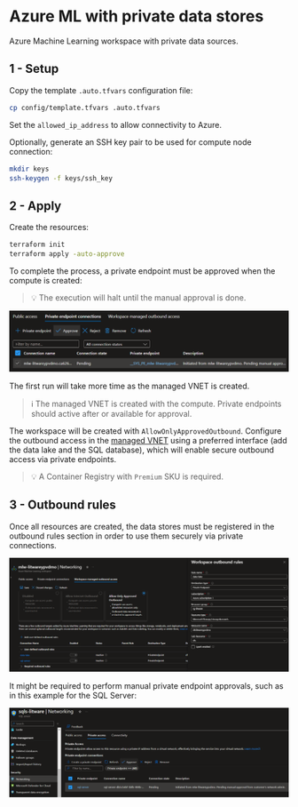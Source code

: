 # Azure ML with private data stores

Azure Machine Learning workspace with private data sources.

## 1 - Setup

Copy the template `.auto.tfvars` configuration file:

```sh
cp config/template.tfvars .auto.tfvars
```

Set the `allowed_ip_address` to allow connectivity to Azure.

Optionally, generate an SSH key pair to be used for compute node connection:

```sh
mkdir keys
ssh-keygen -f keys/ssh_key
```

## 2 - Apply

Create the resources:

```sh
terraform init
terraform apply -auto-approve
```

To complete the process, a private endpoint must be approved when the compute is created:

> 💡 The execution will halt until the manual approval is done.

<img src=".assets/aml-compute-approval.png" width=700 />

The first run will take more time as the managed VNET is created.

> ℹ️ The managed VNET is created with the compute. Private endpoints should active after or available for approval.

The workspace will be created with `AllowOnlyApprovedOutbound`. Configure the outbound access in the [managed VNET][1] using a preferred interface (add the data lake and the SQL database), which will enable secure outbound access via private endpoints.

> 💡 A Container Registry with `Premium` SKU is required.

## 3 - Outbound rules

Once all resources are created, the data stores must be registered in the outbound rules section in order to use them securely via private connections.

<img src=".assets/aml-outbound-rules.png" />

It might be required to perform manual private endpoint approvals, such as in this example for the SQL Server:

<img src=".assets/aml-outbound-pe.png" />


[1]: https://learn.microsoft.com/en-us/azure/machine-learning/how-to-managed-network?view=azureml-api-2&tabs=azure-cli
